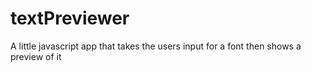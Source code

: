 # textPreviewer
A little javascript app that takes the users input for a font then shows a preview of it
